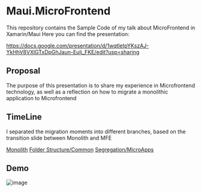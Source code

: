 # Maui.MicroFrontend

This repository contains the Sample Code of my talk about MicroFrontend in Xamarin/Maui
Here you can find the presentation:

https://docs.google.com/presentation/d/1wqtletpYKszAJ-YkHhV8VXlGTxDpGhJaun-EuIj_FKE/edit?usp=sharing

## Proposal
The purpose of this presentation is to share my experience in Microfrontend technology, as well as a reflection on how to migrate a monolithic application to Microfrontend

## TimeLine
I separated the migration moments into different branches, based on the transition slide between Monolith and MFE

[Monolith](https://github.com/felipebaltazar/Maui.MicroFrontend/tree/master)
[Folder Structure/Common](https://github.com/felipebaltazar/Maui.MicroFrontend/tree/migration/pt-1)
[Segregation/MicroApps](https://github.com/felipebaltazar/Maui.MicroFrontend/tree/migration/pt-2)

## Demo
![image](https://github.com/user-attachments/assets/ac18bbab-bdb9-4003-b326-092ff4637d32)


